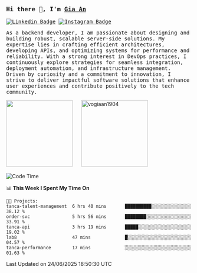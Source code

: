### <samp>Hi there 👋, I'm <a href="https://www.linkedin.com/in/vogiaan1904/" target="_blank">Gia An</a></samp>

<samp> [![Linkedin Badge](https://img.shields.io/badge/-LinkedIn-0e76a8?style=flat-square&logo=Linkedin&logoColor=white)](https://linkedin.com/in/vogiaan1904)
[![Instagram Badge](https://img.shields.io/badge/-Instagram-e4405f?style=flat-square&logo=Instagram&logoColor=white)](https://instagram.com/_.ja.ann_/) </samp> 

<samp>As a backend developer, I am passionate about designing and building robust, scalable server-side solutions. My expertise lies in crafting efficient architectures, developing APIs, and optimizing systems for performance and reliability. With a strong interest in DevOps practices, I continuously explore strategies for seamless integration, deployment automation, and infrastructure management. Driven by curiosity and a commitment to innovation, I strive to deliver impactful software solutions that enhance user experiences and contribute positively to the tech community.</samp>



<div>
  <img height="180em" src="https://github-readme-stats.vercel.app/api/top-langs/?username=vogiaan1904&show_icons=true&hide_border=true&layout=compact&langs_count=10&theme=transparent&include_orgs=true"/>
  &nbsp;&nbsp;&nbsp;&nbsp;
  <img height="180em" src="https://github-readme-stats.vercel.app/api?username=vogiaan1904&show_icons=true&hide_border=true&&count_private=true&include_all_commits=true&theme=transparent&locale=en" alt="vogiaan1904" />
</div>






<!--START_SECTION:waka-->
![Code Time](http://img.shields.io/badge/Code%20Time-1%2C072%20hrs%2039%20mins-blue)

📊 **This Week I Spent My Time On** 

```text
🐱‍💻 Projects: 
tanca-talent-management  6 hrs 40 mins       ██████████░░░░░░░░░░░░░░░   38.12 % 
order-svc                5 hrs 56 mins       ████████░░░░░░░░░░░░░░░░░   33.91 % 
tanca-api                3 hrs 19 mins       █████░░░░░░░░░░░░░░░░░░░░   19.02 % 
lab8                     47 mins             █░░░░░░░░░░░░░░░░░░░░░░░░   04.57 % 
tanca-performance        17 mins             ░░░░░░░░░░░░░░░░░░░░░░░░░   01.63 % 
```


 Last Updated on 24/06/2025 18:50:30 UTC
<!--END_SECTION:waka-->

